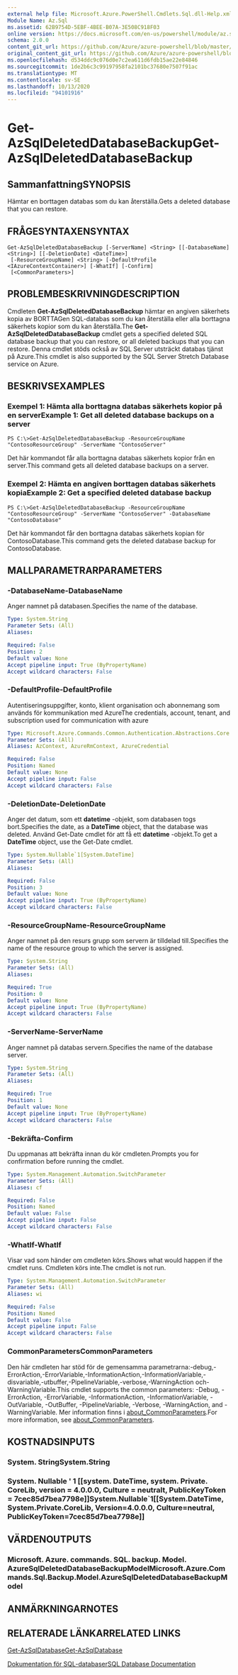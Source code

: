 ```yaml
---
external help file: Microsoft.Azure.PowerShell.Cmdlets.Sql.dll-Help.xml
Module Name: Az.Sql
ms.assetid: 62B9754D-5EBF-4BEE-B07A-3E508C918F03
online version: https://docs.microsoft.com/en-us/powershell/module/az.sql/get-azsqldeleteddatabasebackup
schema: 2.0.0
content_git_url: https://github.com/Azure/azure-powershell/blob/master/src/Sql/Sql/help/Get-AzSqlDeletedDatabaseBackup.md
original_content_git_url: https://github.com/Azure/azure-powershell/blob/master/src/Sql/Sql/help/Get-AzSqlDeletedDatabaseBackup.md
ms.openlocfilehash: d534ddc9c076d0e7c2ea611d6fdb15ae22e84846
ms.sourcegitcommit: 1de2b6c3c99197958fa2101bc37680e7507f91ac
ms.translationtype: MT
ms.contentlocale: sv-SE
ms.lasthandoff: 10/13/2020
ms.locfileid: "94101916"
---
```

# <span data-ttu-id="d23ad-101">Get-AzSqlDeletedDatabaseBackup</span><span class="sxs-lookup"><span data-stu-id="d23ad-101">Get-AzSqlDeletedDatabaseBackup</span></span>

## <span data-ttu-id="d23ad-102">Sammanfattning</span><span class="sxs-lookup"><span data-stu-id="d23ad-102">SYNOPSIS</span></span>
<span data-ttu-id="d23ad-103">Hämtar en borttagen databas som du kan återställa.</span><span class="sxs-lookup"><span data-stu-id="d23ad-103">Gets a deleted database that you can restore.</span></span>

## <span data-ttu-id="d23ad-104">FRÅGESYNTAXEN</span><span class="sxs-lookup"><span data-stu-id="d23ad-104">SYNTAX</span></span>

```
Get-AzSqlDeletedDatabaseBackup [-ServerName] <String> [[-DatabaseName] <String>] [[-DeletionDate] <DateTime>]
 [-ResourceGroupName] <String> [-DefaultProfile <IAzureContextContainer>] [-WhatIf] [-Confirm]
 [<CommonParameters>]
```

## <span data-ttu-id="d23ad-105">PROBLEMBESKRIVNING</span><span class="sxs-lookup"><span data-stu-id="d23ad-105">DESCRIPTION</span></span>
<span data-ttu-id="d23ad-106">Cmdleten **Get-AzSqlDeletedDatabaseBackup** hämtar en angiven säkerhets kopia av BORTTAGen SQL-databas som du kan återställa eller alla borttagna säkerhets kopior som du kan återställa.</span><span class="sxs-lookup"><span data-stu-id="d23ad-106">The **Get-AzSqlDeletedDatabaseBackup** cmdlet gets a specified deleted SQL database backup that you can restore, or all deleted backups that you can restore.</span></span>
<span data-ttu-id="d23ad-107">Denna cmdlet stöds också av SQL Server utsträckt databas tjänst på Azure.</span><span class="sxs-lookup"><span data-stu-id="d23ad-107">This cmdlet is also supported by the SQL Server Stretch Database service on Azure.</span></span>

## <span data-ttu-id="d23ad-108">BESKRIVS</span><span class="sxs-lookup"><span data-stu-id="d23ad-108">EXAMPLES</span></span>

### <span data-ttu-id="d23ad-109">Exempel 1: Hämta alla borttagna databas säkerhets kopior på en server</span><span class="sxs-lookup"><span data-stu-id="d23ad-109">Example 1: Get all deleted database backups on a server</span></span>
```
PS C:\>Get-AzSqlDeletedDatabaseBackup -ResourceGroupName "ContosoResourceGroup" -ServerName "ContosoServer"
```

<span data-ttu-id="d23ad-110">Det här kommandot får alla borttagna databas säkerhets kopior från en server.</span><span class="sxs-lookup"><span data-stu-id="d23ad-110">This command gets all deleted database backups on a server.</span></span>

### <span data-ttu-id="d23ad-111">Exempel 2: Hämta en angiven borttagen databas säkerhets kopia</span><span class="sxs-lookup"><span data-stu-id="d23ad-111">Example 2: Get a specified deleted database backup</span></span>
```
PS C:\>Get-AzSqlDeletedDatabaseBackup -ResourceGroupName "ContosoResourceGroup" -ServerName "ContosoServer" -DatabaseName "ContosoDatabase"
```

<span data-ttu-id="d23ad-112">Det här kommandot får den borttagna databas säkerhets kopian för ContosoDatabase.</span><span class="sxs-lookup"><span data-stu-id="d23ad-112">This command gets the deleted database backup for ContosoDatabase.</span></span>

## <span data-ttu-id="d23ad-113">MALLPARAMETRAR</span><span class="sxs-lookup"><span data-stu-id="d23ad-113">PARAMETERS</span></span>

### <span data-ttu-id="d23ad-114">-DatabaseName</span><span class="sxs-lookup"><span data-stu-id="d23ad-114">-DatabaseName</span></span>
<span data-ttu-id="d23ad-115">Anger namnet på databasen.</span><span class="sxs-lookup"><span data-stu-id="d23ad-115">Specifies the name of the database.</span></span>

```yaml
Type: System.String
Parameter Sets: (All)
Aliases:

Required: False
Position: 2
Default value: None
Accept pipeline input: True (ByPropertyName)
Accept wildcard characters: False
```

### <span data-ttu-id="d23ad-116">-DefaultProfile</span><span class="sxs-lookup"><span data-stu-id="d23ad-116">-DefaultProfile</span></span>
<span data-ttu-id="d23ad-117">Autentiseringsuppgifter, konto, klient organisation och abonnemang som används för kommunikation med Azure</span><span class="sxs-lookup"><span data-stu-id="d23ad-117">The credentials, account, tenant, and subscription used for communication with azure</span></span>

```yaml
Type: Microsoft.Azure.Commands.Common.Authentication.Abstractions.Core.IAzureContextContainer
Parameter Sets: (All)
Aliases: AzContext, AzureRmContext, AzureCredential

Required: False
Position: Named
Default value: None
Accept pipeline input: False
Accept wildcard characters: False
```

### <span data-ttu-id="d23ad-118">-DeletionDate</span><span class="sxs-lookup"><span data-stu-id="d23ad-118">-DeletionDate</span></span>
<span data-ttu-id="d23ad-119">Anger det datum, som ett **datetime** -objekt, som databasen togs bort.</span><span class="sxs-lookup"><span data-stu-id="d23ad-119">Specifies the date, as a **DateTime** object, that the database was deleted.</span></span>
<span data-ttu-id="d23ad-120">Använd Get-Date cmdlet för att få ett **datetime** -objekt.</span><span class="sxs-lookup"><span data-stu-id="d23ad-120">To get a **DateTime** object, use the Get-Date cmdlet.</span></span>

```yaml
Type: System.Nullable`1[System.DateTime]
Parameter Sets: (All)
Aliases:

Required: False
Position: 3
Default value: None
Accept pipeline input: True (ByPropertyName)
Accept wildcard characters: False
```

### <span data-ttu-id="d23ad-121">-ResourceGroupName</span><span class="sxs-lookup"><span data-stu-id="d23ad-121">-ResourceGroupName</span></span>
<span data-ttu-id="d23ad-122">Anger namnet på den resurs grupp som servern är tilldelad till.</span><span class="sxs-lookup"><span data-stu-id="d23ad-122">Specifies the name of the resource group to which the server is assigned.</span></span>

```yaml
Type: System.String
Parameter Sets: (All)
Aliases:

Required: True
Position: 0
Default value: None
Accept pipeline input: True (ByPropertyName)
Accept wildcard characters: False
```

### <span data-ttu-id="d23ad-123">-ServerName</span><span class="sxs-lookup"><span data-stu-id="d23ad-123">-ServerName</span></span>
<span data-ttu-id="d23ad-124">Anger namnet på databas servern.</span><span class="sxs-lookup"><span data-stu-id="d23ad-124">Specifies the name of the database server.</span></span>

```yaml
Type: System.String
Parameter Sets: (All)
Aliases:

Required: True
Position: 1
Default value: None
Accept pipeline input: True (ByPropertyName)
Accept wildcard characters: False
```

### <span data-ttu-id="d23ad-125">-Bekräfta</span><span class="sxs-lookup"><span data-stu-id="d23ad-125">-Confirm</span></span>
<span data-ttu-id="d23ad-126">Du uppmanas att bekräfta innan du kör cmdleten.</span><span class="sxs-lookup"><span data-stu-id="d23ad-126">Prompts you for confirmation before running the cmdlet.</span></span>

```yaml
Type: System.Management.Automation.SwitchParameter
Parameter Sets: (All)
Aliases: cf

Required: False
Position: Named
Default value: False
Accept pipeline input: False
Accept wildcard characters: False
```

### <span data-ttu-id="d23ad-127">-WhatIf</span><span class="sxs-lookup"><span data-stu-id="d23ad-127">-WhatIf</span></span>
<span data-ttu-id="d23ad-128">Visar vad som händer om cmdleten körs.</span><span class="sxs-lookup"><span data-stu-id="d23ad-128">Shows what would happen if the cmdlet runs.</span></span>
<span data-ttu-id="d23ad-129">Cmdleten körs inte.</span><span class="sxs-lookup"><span data-stu-id="d23ad-129">The cmdlet is not run.</span></span>

```yaml
Type: System.Management.Automation.SwitchParameter
Parameter Sets: (All)
Aliases: wi

Required: False
Position: Named
Default value: False
Accept pipeline input: False
Accept wildcard characters: False
```

### <span data-ttu-id="d23ad-130">CommonParameters</span><span class="sxs-lookup"><span data-stu-id="d23ad-130">CommonParameters</span></span>
<span data-ttu-id="d23ad-131">Den här cmdleten har stöd för de gemensamma parametrarna:-debug,-ErrorAction,-ErrorVariable,-InformationAction,-InformationVariable,-disvariable,-utbuffer,-PipelineVariable,-verbose,-WarningAction och-WarningVariable.</span><span class="sxs-lookup"><span data-stu-id="d23ad-131">This cmdlet supports the common parameters: -Debug, -ErrorAction, -ErrorVariable, -InformationAction, -InformationVariable, -OutVariable, -OutBuffer, -PipelineVariable, -Verbose, -WarningAction, and -WarningVariable.</span></span> <span data-ttu-id="d23ad-132">Mer information finns i [about_CommonParameters](http://go.microsoft.com/fwlink/?LinkID=113216).</span><span class="sxs-lookup"><span data-stu-id="d23ad-132">For more information, see [about_CommonParameters](http://go.microsoft.com/fwlink/?LinkID=113216).</span></span>

## <span data-ttu-id="d23ad-133">KOSTNADS</span><span class="sxs-lookup"><span data-stu-id="d23ad-133">INPUTS</span></span>

### <span data-ttu-id="d23ad-134">System. String</span><span class="sxs-lookup"><span data-stu-id="d23ad-134">System.String</span></span>

### <span data-ttu-id="d23ad-135">System. Nullable ' 1 [[system. DateTime, system. Private. CoreLib, version = 4.0.0.0, Culture = neutralt, PublicKeyToken = 7cec85d7bea7798e]]</span><span class="sxs-lookup"><span data-stu-id="d23ad-135">System.Nullable\`1[[System.DateTime, System.Private.CoreLib, Version=4.0.0.0, Culture=neutral, PublicKeyToken=7cec85d7bea7798e]]</span></span>

## <span data-ttu-id="d23ad-136">VÄRDEN</span><span class="sxs-lookup"><span data-stu-id="d23ad-136">OUTPUTS</span></span>

### <span data-ttu-id="d23ad-137">Microsoft. Azure. commands. SQL. backup. Model. AzureSqlDeletedDatabaseBackupModel</span><span class="sxs-lookup"><span data-stu-id="d23ad-137">Microsoft.Azure.Commands.Sql.Backup.Model.AzureSqlDeletedDatabaseBackupModel</span></span>

## <span data-ttu-id="d23ad-138">ANMÄRKNINGAR</span><span class="sxs-lookup"><span data-stu-id="d23ad-138">NOTES</span></span>

## <span data-ttu-id="d23ad-139">RELATERADE LÄNKAR</span><span class="sxs-lookup"><span data-stu-id="d23ad-139">RELATED LINKS</span></span>

[<span data-ttu-id="d23ad-140">Get-AzSqlDatabase</span><span class="sxs-lookup"><span data-stu-id="d23ad-140">Get-AzSqlDatabase</span></span>](./Get-AzSqlDatabase.md)

[<span data-ttu-id="d23ad-141">Dokumentation för SQL-databaser</span><span class="sxs-lookup"><span data-stu-id="d23ad-141">SQL Database Documentation</span></span>](https://docs.microsoft.com/azure/sql-database/)

